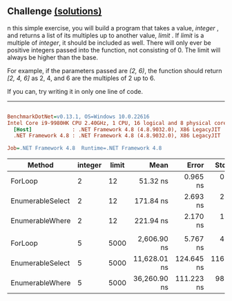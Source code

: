 ## Challenge [(solutions)](https://github.com/kvarcas91/Codewars-Solutions-and-Benchmarks/blob/master/Bench/Kata8/FindMultiplesOfNumber.cs)

n this simple exercise, you will build a program that takes a value, *integer* , and returns a list of its multiples up to another value, *limit* . If *limit* is a multiple of *integer*, it should be included as well. 
There will only ever be positive integers passed into the function, not consisting of 0. The limit will always be higher than the base.

For example, if the parameters passed are *(2, 6)*, the function should return *[2, 4, 6]* as 2, 4, and 6 are the multiples of 2 up to 6.

If you can, try writing it in only one line of code.

---

``` ini

BenchmarkDotNet=v0.13.1, OS=Windows 10.0.22616
Intel Core i9-9980HK CPU 2.40GHz, 1 CPU, 16 logical and 8 physical cores
  [Host]             : .NET Framework 4.8 (4.8.9032.0), X86 LegacyJIT
  .NET Framework 4.8 : .NET Framework 4.8 (4.8.9032.0), X86 LegacyJIT

Job=.NET Framework 4.8  Runtime=.NET Framework 4.8  

```
|           Method | integer | limit |         Mean |      Error |     StdDev | Ratio | RatioSD |  Gen 0 |  Gen 1 | Allocated |
|----------------- |-------- |------ |-------------:|-----------:|-----------:|------:|--------:|-------:|-------:|----------:|
|          ForLoop |       2 |    12 |     51.32 ns |   0.965 ns |   0.856 ns |  0.23 |    0.01 | 0.0183 |      - |      96 B |
| EnumerableSelect |       2 |    12 |    171.84 ns |   2.693 ns |   2.519 ns |  0.77 |    0.02 | 0.0412 |      - |     216 B |
|  EnumerableWhere |       2 |    12 |    221.94 ns |   2.170 ns |   1.694 ns |  1.00 |    0.00 | 0.0403 |      - |     212 B |
|                  |         |       |              |            |            |       |         |        |        |           |
|          ForLoop |       5 |  5000 |  2,606.90 ns |   5.767 ns |   4.502 ns |  0.07 |    0.00 | 1.5831 | 0.0648 |   8,320 B |
| EnumerableSelect |       5 |  5000 | 11,628.01 ns | 124.645 ns | 116.593 ns |  0.32 |    0.00 | 1.6022 | 0.0610 |   8,441 B |
|  EnumerableWhere |       5 |  5000 | 36,260.90 ns | 111.223 ns |  98.596 ns |  1.00 |    0.00 | 1.5869 | 0.0610 |   8,438 B |
